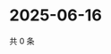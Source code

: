 # 2025-06-16

共 0 条

<!-- BEGIN ZHIHUVIDEO -->
<!-- 最后更新时间 Mon Jun 16 2025 23:12:40 GMT+0800 (China Standard Time) -->

<!-- END ZHIHUVIDEO -->

